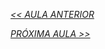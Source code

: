 *[<< AULA ANTERIOR](https://github.com/pvreboucas/docker/edit/aula-3/aulas/2-rodando-codigo-em-um-container.md)*


*[PRÓXIMA AULA >>]()*
